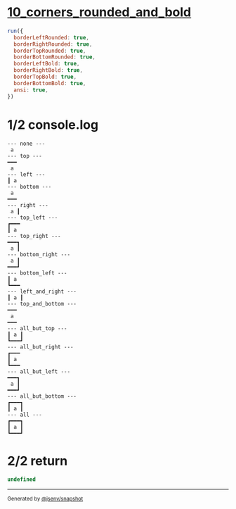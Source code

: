 # [10_corners_rounded_and_bold](../../table_1_cell.test.mjs#L180)

```js
run({
  borderLeftRounded: true,
  borderRightRounded: true,
  borderTopRounded: true,
  borderBottomRounded: true,
  borderLeftBold: true,
  borderRightBold: true,
  borderTopBold: true,
  borderBottomBold: true,
  ansi: true,
})
```

# 1/2 console.log

```console
--- none ---
 a 
--- top ---
━━━
 a 
--- left ---
┃ a 
--- bottom ---
 a 
━━━
--- right ---
 a ┃
--- top_left ---
┏━━━
┃ a 
--- top_right ---
━━━┓
 a ┃
--- bottom_right ---
 a ┃
━━━┛
--- bottom_left ---
┃ a 
┗━━━
--- left_and_right ---
┃ a ┃
--- top_and_bottom ---
━━━
 a 
━━━
--- all_but_top ---
┃ a ┃
┗━━━┛
--- all_but_right ---
┏━━━
┃ a 
┗━━━
--- all_but_left ---
━━━┓
 a ┃
━━━┛
--- all_but_bottom ---
┏━━━┓
┃ a ┃
--- all ---
┏━━━┓
┃ a ┃
┗━━━┛
```

# 2/2 return

```js
undefined
```

---

<sub>
  Generated by <a href="https://github.com/jsenv/core/tree/main/packages/tooling/snapshot">@jsenv/snapshot</a>
</sub>
